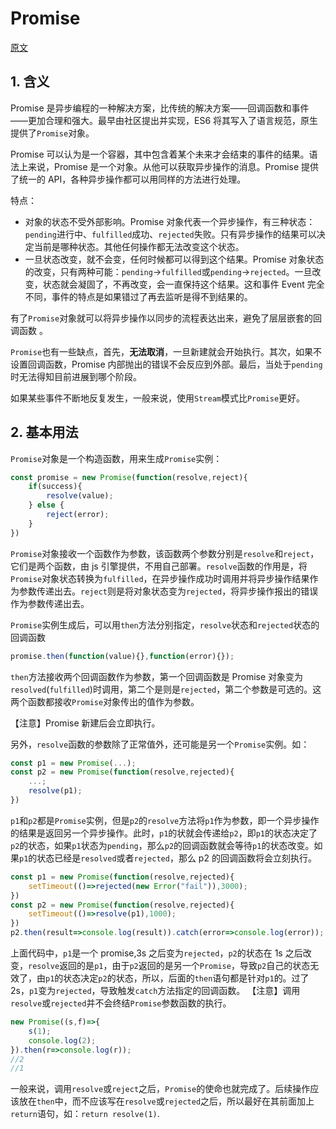 # Promise

[原文](http://es6.ruanyifeng.com/#docs/promise)

## 1. 含义

Promise 是异步编程的一种解决方案，比传统的解决方案——回调函数和事件——更加合理和强大。最早由社区提出并实现，ES6 将其写入了语言规范，原生提供了`Promise`对象。

Promise 可以认为是一个容器，其中包含着某个未来才会结束的事件的结果。语法上来说，Promise 是一个对象。从他可以获取异步操作的消息。Promise 提供了统一的 API，各种异步操作都可以用同样的方法进行处理。

特点：
- 对象的状态不受外部影响。Promise 对象代表一个异步操作，有三种状态：`pending`进行中、`fulfilled`成功、`rejected`失败。只有异步操作的结果可以决定当前是哪种状态。其他任何操作都无法改变这个状态。
- 一旦状态改变，就不会变，任何时候都可以得到这个结果。Promise 对象状态的改变，只有两种可能：`pending`->`fulfilled`或`pending`->`rejected`。一旦改变，状态就会凝固了，不再改变，会一直保持这个结果。这和事件 Event 完全不同，事件的特点是如果错过了再去监听是得不到结果的。

有了`Promise`对象就可以将异步操作以同步的流程表达出来，避免了层层嵌套的回调函数 。

`Promise`也有一些缺点，首先，**无法取消**，一旦新建就会开始执行。其次，如果不设置回调函数，Promise 内部抛出的错误不会反应到外部。最后，当处于`pending`时无法得知目前进展到哪个阶段。

如果某些事件不断地反复发生，一般来说，使用`Stream`模式比`Promise`更好。

## 2. 基本用法

`Promise`对象是一个构造函数，用来生成`Promise`实例：
```js
const promise = new Promise(function(resolve,reject){
    if(success){
        resolve(value);
    } else {
        reject(error);
    }
})
```
`Promise`对象接收一个函数作为参数，该函数两个参数分别是`resolve`和`reject`，它们是两个函数，由 js 引擎提供，不用自己部署。`resolve`函数的作用是，将`Promise`对象状态转换为`fulfilled`，在异步操作成功时调用并将异步操作结果作为参数传递出去。`reject`则是将对象状态变为`rejected`，将异步操作报出的错误作为参数传递出去。

`Promise`实例生成后，可以用`then`方法分别指定，`resolve`状态和`rejected`状态的回调函数
```js
promise.then(function(value){},function(error){});
```
`then`方法接收两个回调函数作为参数，第一个回调函数是 Promise 对象变为`resolved`(`fulfilled`)时调用，第二个是则是`rejected`，第二个参数是可选的。这两个函数都接收`Promise`对象传出的值作为参数。

【注意】Promise 新建后会立即执行。

另外，`resolve`函数的参数除了正常值外，还可能是另一个`Promise`实例。如：
```js
const p1 = new Promise(...);
const p2 = new Promise(function(resolve,rejected){
    ...;
    resolve(p1);
})
```
`p1`和`p2`都是`Promise`实例，但是`p2`的`resolve`方法将`p1`作为参数，即一个异步操作的结果是返回另一个异步操作。此时，`p1`的状就会传递给`p2`，即`p1`的状态决定了`p2`的状态，如果`p1`状态为`pending`，那么`p2`的回调函数就会等待`p1`的状态改变。如果`p1`的状态已经是`resolved`或者`rejected`，那么 p2 的回调函数将会立刻执行。

```js
const p1 = new Promise(function(resolve,rejected){
    setTimeout(()=>rejected(new Error("fail")),3000);
})
const p2 = new Promise(function(resolve,rejected){
    setTimeout(()=>resolve(p1),1000);
})
p2.then(result=>console.log(result)).catch(error=>console.log(error));
```
上面代码中，`p1`是一个 promise,3s 之后变为`rejected`，`p2`的状态在 1s 之后改变，`resolve`返回的是`p1`，由于`p2`返回的是另一个`Promise`，导致`p2`自己的状态无效了，由`p1`的状态决定`p2`的状态，所以，后面的`then`语句都是针对`p1`的。过了 2s，`p1`变为`rejected`，导致触发`catch`方法指定的回调函数。
【注意】调用`resolve`或`rejected`并不会终结`Promise`参数函数的执行。
```js
new Promise((s,f)=>{
    s(1);
    console.log(2);
}).then(r=>console.log(r));
//2
//1
```
一般来说，调用`resolve`或`reject`之后，`Promise`的使命也就完成了。后续操作应该放在`then`中，而不应该写在`resolve`或`rejected`之后，所以最好在其前面加上`return`语句，如：`return resolve(1)`.